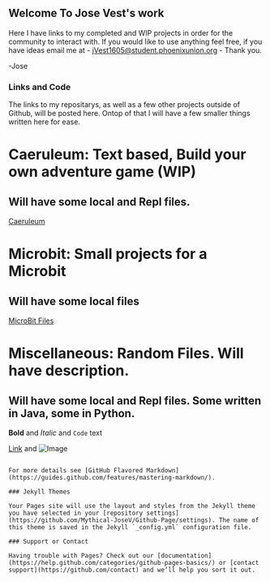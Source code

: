 ## Welcome To Jose Vest's work

Here I have links to my completed and WIP projects in order for the community to interact with. If you would like to use anything feel free, if you have ideas email me at - jVest1605@student.phoenixunion.org - Thank you.

-Jose

### Links and Code

The links to my repositarys, as well as a few other projects outside of Github, will be posted here. Ontop of that I will have a few smaller things written here for ease.


# Caeruleum: Text based, Build your own adventure game (WIP)
## Will have some local and Repl files.
[Caeruleum](https://repl.it/@Mythical_JoseV/Chatterbot)

# Microbit: Small projects for a Microbit
## Will have some local files
[MicroBit Files](https://repl.it/repls/folder/MicroBit%20Work)

# Miscellaneous: Random Files. Will have description.
## Will have some local and Repl files. Some written in Java, some in Python.



**Bold** and _Italic_ and `Code` text

[Link](url) and ![Image](src)
```

For more details see [GitHub Flavored Markdown](https://guides.github.com/features/mastering-markdown/).

### Jekyll Themes

Your Pages site will use the layout and styles from the Jekyll theme you have selected in your [repository settings](https://github.com/Mythical-JoseV/Github-Page/settings). The name of this theme is saved in the Jekyll `_config.yml` configuration file.

### Support or Contact

Having trouble with Pages? Check out our [documentation](https://help.github.com/categories/github-pages-basics/) or [contact support](https://github.com/contact) and we’ll help you sort it out.
